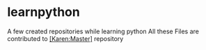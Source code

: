 # learnpython
A few created repositories while learning python
All these Files are contributed to [[Karen:Master]](https://github.com/karan/Projects-Solutions) repository
